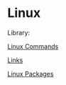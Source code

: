 # Linux

Library:

[Linux Commands](Linux%2063c71f5b833342a68cca93c158c4869f/Linux%20Commands%200b93d5687cb5413da82c0f71e58e7e2c.md)

[Links](Linux%2063c71f5b833342a68cca93c158c4869f/Links%2079fb4dfff1074312a2e8290d8c12d77e.md)

[Linux Packages](Linux%2063c71f5b833342a68cca93c158c4869f/Linux%20Packages%207e6f0214d7514bed87aaacad585e28a2.md)